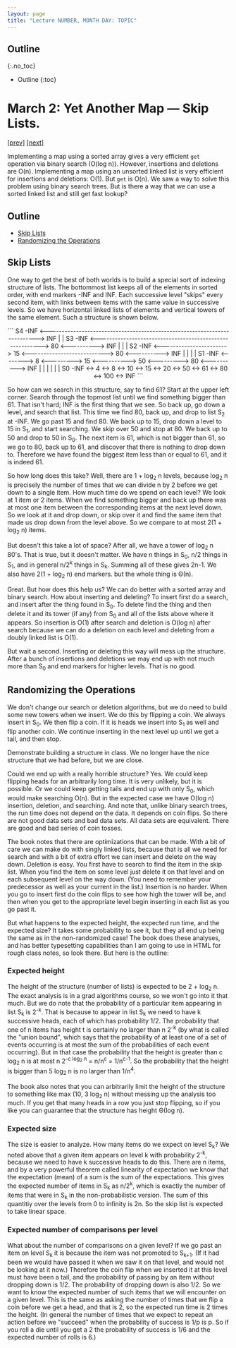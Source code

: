```yaml
---
layout: page
title: "Lecture NUMBER, MONTH DAY: TOPIC"
---
```


## Outline
{:.no_toc}

* Outline
{:toc}
# March 2: Yet Another Map &mdash; Skip Lists. #

<a href="../22/22.html">[prev]</a>
<a href="../24/24.html">[next]</a> 

Implementing a map using a sorted array gives a very efficient
<code>get</code> operation via binary search (O(log n)). However,
insertions and deletions are O(n).  Implementing a map using an
unsorted linked list is very efficient for insertions and deletions:
O(1). But <code>get</code> is O(n).  We saw a way to solve this
problem using binary search trees.  But is there a way that we can use
a sorted linked list and still get fast lookup?

## Outline ##

* <a href="#skip">Skip Lists</a>
* <a href="#randomizing">Randomizing the Operations</a>

<a name="skip"></a><h2>Skip Lists</h2>

One way to get the best of both worlds is to build a special sort
of indexing structure of lists.  The bottommost list keeps all of the
elements in sorted order, with end markers -INF and INF.  Each
successive level "skips" every second item, with links between items
with the same value in successive levels. So we have horizontal linked
lists of elements and vertical towers of the same element.  Such a
structure is shown below.

<center>
```
S4   -INF <--------------------------------------------------------------------------> INF
       |                                                                                |
S3   -INF <--------------------------------------------------------->  80 <----------> INF
       |                                                                |               |
S2   -INF <----------------------->  15 <--------------------------->  80 <----------> INF
       |                              |                                 |               |
S1   -INF <-------->  8 <--------->  15 <---------->  50  <--------->  80 <----------> INF
       |              |               |                |                |               |
S0   -INF <->  4 <->  8 <->  10 <->  15 <->  20  <->  50  <-> 61  <->  80 <->  100 <-> INF
```
</center>

So how can we search in this structure, say to find 61?  Start at
the upper left corner.  Search through the topmost list until we find
something bigger than 61.  That isn't hard; INF is the first thing
that we see.  So back up, go down a level, and search that list.  This
time we find 80, back up, and drop to list S<sub>2</sub> at -INF.  We
go past 15 and find 80.  We back up to 15, drop down a level to 15 in
S<sub>1</sub>, and start searching.  We skip over 50 and stop at 80.
We back up to 50 and drop to 50 in S<sub>0</sub>. The next item is 61,
which is not bigger than 61, so we go to 80, back up to 61, and
discover that there is nothing to drop down to.  Therefore we have
found the biggest item less than or equal to 61, and it is indeed 61.

So how long does this take?  Well, there are 1 + log<sub>2</sub> n
levels, because log<sub>2</sub> n is precisely the number of times
that we can divide n by 2 before we get down to a single item.  How
much time do we spend on each level?  We look at 1 item or 2 items.
When we find something bigger and back up there was at most one item
between the corresponding items at the next level down.  So we look at
it and drop down, or skip over it and find the same item that made us
drop down from the level above. So we compare to at most 2(1 +
log<sub>2</sub> n) items.

But doesn't this take a lot of space?  After all, we have a tower
of log<sub>2</sub> n 80's.  That is true, but it doesn't matter.  We
have n things in S<sub>0</sub>, n/2 things in S<sub>1</sub>, and in
general n/2<sup>k</sup> things in S<sub>k</sub>.  Summing all of these
gives 2n-1.  We also have 2(1 + log<sub>2</sub> n) end markers. but
the whole thing is &Theta;(n).

Great.  But how does this help us?  We can do better with a sorted
array and binary search.  How about inserting and deleting?  To insert
first do a search, and insert after the thing found in S<sub>0</sub>.
To delete find the thing and then delete it and its tower (if any)
from S<sub>0</sub> and all of the lists above where it appears.  So
insertion is O(1) after search and deletion is O(log n) after search
because we can do a deletion on each level and deleting from a doubly
linked list is O(1).

But wait a second.  Inserting or deleting this way will mess up the
structure.  After a bunch of insertions and deletions we may end up
with not much more than S<sub>0</sub> and end markers for higher
levels.  That is no good.

<a name="randomizing"></a><h2>Randomizing the Operations</h2>

We don't change our search or deletion algorithms, but we do need
to build some new towers when we insert.  We do this by flipping a
coin.  We always insert in S<sub>0</sub>.  We then flip a coin.  If it
is heads we insert into S<sub>1</sub> as well and flip another coin.
We continue inserting in the next level up until we get a tail, and
then stop.

Demonstrate building a structure in class.  We no longer have the
nice structure that we had before, but we are close.

Could we end up with a really horrible structure?  Yes.  We could
keep flipping heads for an arbitrarily long time.  It is very
unlikely, but it is possible.  Or we could keep getting tails and end
up with only S<sub>0</sub>, which would make searching O(n).  But in
the expected case we have O(log n) insertion, deletion, and searching.
And note that, unlike binary search trees, the run time does not
depend on the data.  It depends on coin flips.  So there are not good
data sets and bad data sets.  All data sets are equivalent.  There are
good and bad series of coin tosses.

The book notes that there are optimizations that can be made.  With
a bit of care we can make do with singly linked lists, because that is
all we need for search and with a bit of extra effort we can insert
and delete on the way down. Deletion is easy. You first have to search to find 
the item in the skip list. When you find the item on some level just delete it 
on that level and on each subsequent level on the way down. (You need to remember 
your predecessor as well as your current in the list.) Insertion is no harder. 
When you go to insert first do the coin flips to see how high the tower will be, 
and then when you get to the appropriate level begin inserting in each list as you 
go past it.

But what happens to the expected height, the expected run time, and
the expected size?  It takes some probability to see it, but they all
end up being the same as in the non-randomized case!  The book does
these analyses, and has better typesetting capabilities than I am
going to use in HTML for rough class notes, so look there.  But here
is the outline:

<h3>Expected height</h3>

The height of the structure (number of lists) is expected to be 2 +
log<sub>2</sub> n. The exact analysis is in a grad algorithms course,
so we won't go into it that much.  But we do note that the probability
of a particular item appearing in list S<sub>k</sub> is
2<sup>-k</sup>.  That is because to appear in list S<sub>k</sub> we
need to have k successive heads, each of which has probability 1/2.
The probability that one of n items has height t is certainly no
larger than n 2<sup>-k</sup> (by what is called the "union bound",
which says that the probability of at least one of a set of events
occurring is at most the sum of the probabilities of each event
occurring).  But in that case the probability that the height is
greater than c log<sub>2</sub> n is at most n 2<sup>-c log<sub>2</sub>
n</sup> = n/n<sup>c</sup> = 1/n<sup>c-1</sup>.  So the probability
that the height is bigger than 5 log<sub>2</sub> n is no larger than
1/n<sup>4</sup>.

The book also notes that you can arbitrarily limit the height of
the structure to something like max (10, 3 log<sub>2</sub> n) without
messing up the analysis too much.  If you get that many heads in a row
you just stop flipping, so if you like you can guarantee that the
structure has height &Theta;(log n).

<h3>Expected size</h3>

The size is easier to analyze.  How many items do we expect on
level S<sub>k</sub>?  We noted above that a given item appears on
level k with probability 2<sup>-k</sup>, because we need to have k
successive heads to do this.  There are n items, and by a very
powerful theorem called linearity of expectation we know that the
expectation (mean) of a sum is the sum of the expectations.  This
gives the expected number of items in S<sub>k</sub> as
n/2<sup>k</sup>, which is exactly the number of items that were in
S<sub>k</sub> in the non-probabilistic version.  The sum of this
quantitiy over the levels from 0 to infinity is 2n.  So the skip list
is expected to take linear space.

<h3>Expected number of comparisons per level</h3>

What about the number of comparisons on a given level?  If we go
past an item on level S<sub>k</sub> it is because the item was not
promoted to S<sub>k+1</sub>.  (If it had been we would have passed it
when we saw it on that level, and would not be looking at it now.)
Therefore the coin flip when we inserted it at this level must have
been a tail, and the probability of passing by an item without
dropping down is 1/2.  The probability of dropping down is also 1/2.
So we want to know the expected number of such items that we will
encounter on a given level.  This is the same as asking the number of
times that we flip a coin before we get a head, and that is 2, so the
expected run time is 2 times the height.  (In general the number of
times that we expect to repeat an action before we "succeed" when the
probability of success is 1/p is p.  So if you roll a die until you
get a 2 the probability of success is 1/6 and the expected number of
rolls is 6.)
